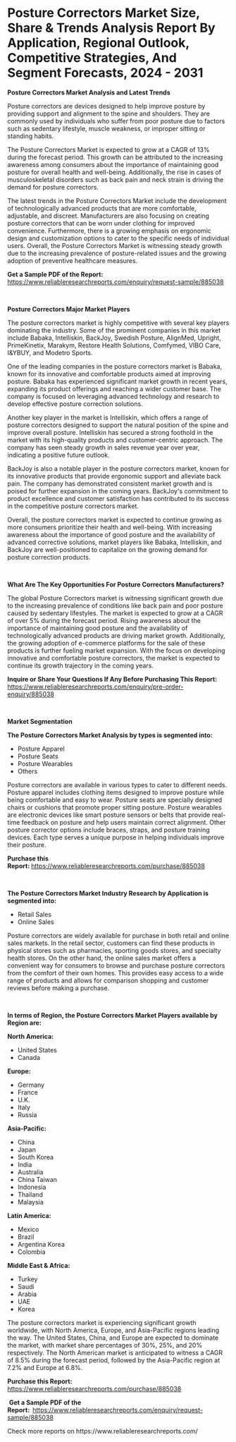 <p><h1>Posture Correctors Market Size, Share & Trends Analysis Report By Application, Regional Outlook, Competitive Strategies, And Segment Forecasts, 2024 - 2031</h1></p><p><strong>Posture Correctors Market Analysis and Latest Trends</strong></p>
<p><p>Posture correctors are devices designed to help improve posture by providing support and alignment to the spine and shoulders. They are commonly used by individuals who suffer from poor posture due to factors such as sedentary lifestyle, muscle weakness, or improper sitting or standing habits.</p><p>The Posture Correctors Market is expected to grow at a CAGR of 13% during the forecast period. This growth can be attributed to the increasing awareness among consumers about the importance of maintaining good posture for overall health and well-being. Additionally, the rise in cases of musculoskeletal disorders such as back pain and neck strain is driving the demand for posture correctors.</p><p>The latest trends in the Posture Correctors Market include the development of technologically advanced products that are more comfortable, adjustable, and discreet. Manufacturers are also focusing on creating posture correctors that can be worn under clothing for improved convenience. Furthermore, there is a growing emphasis on ergonomic design and customization options to cater to the specific needs of individual users. Overall, the Posture Correctors Market is witnessing steady growth due to the increasing prevalence of posture-related issues and the growing adoption of preventive healthcare measures.</p></p>
<p><strong>Get a Sample PDF of the Report:&nbsp;</strong> <a href="https://www.reliableresearchreports.com/enquiry/request-sample/885038">https://www.reliableresearchreports.com/enquiry/request-sample/885038</a></p>
<p>&nbsp;</p>
<p><strong>Posture Correctors Major Market Players</strong></p>
<p><p>The posture correctors market is highly competitive with several key players dominating the industry. Some of the prominent companies in this market include Babaka, Intelliskin, BackJoy, Swedish Posture, AlignMed, Upright, PrimeKinetix, Marakym, Restore Health Solutions, Comfymed, VIBO Care, I&YBUY, and Modetro Sports.</p><p>One of the leading companies in the posture correctors market is Babaka, known for its innovative and comfortable products aimed at improving posture. Babaka has experienced significant market growth in recent years, expanding its product offerings and reaching a wider customer base. The company is focused on leveraging advanced technology and research to develop effective posture correction solutions.</p><p>Another key player in the market is Intelliskin, which offers a range of posture correctors designed to support the natural position of the spine and improve overall posture. Intelliskin has secured a strong foothold in the market with its high-quality products and customer-centric approach. The company has seen steady growth in sales revenue year over year, indicating a positive future outlook.</p><p>BackJoy is also a notable player in the posture correctors market, known for its innovative products that provide ergonomic support and alleviate back pain. The company has demonstrated consistent market growth and is poised for further expansion in the coming years. BackJoy's commitment to product excellence and customer satisfaction has contributed to its success in the competitive posture correctors market.</p><p>Overall, the posture correctors market is expected to continue growing as more consumers prioritize their health and well-being. With increasing awareness about the importance of good posture and the availability of advanced corrective solutions, market players like Babaka, Intelliskin, and BackJoy are well-positioned to capitalize on the growing demand for posture correction products.</p></p>
<p>&nbsp;</p>
<p><strong>What Are The Key Opportunities For Posture Correctors Manufacturers?</strong></p>
<p><p>The global Posture Correctors market is witnessing significant growth due to the increasing prevalence of conditions like back pain and poor posture caused by sedentary lifestyles. The market is expected to grow at a CAGR of over 5% during the forecast period. Rising awareness about the importance of maintaining good posture and the availability of technologically advanced products are driving market growth. Additionally, the growing adoption of e-commerce platforms for the sale of these products is further fueling market expansion. With the focus on developing innovative and comfortable posture correctors, the market is expected to continue its growth trajectory in the coming years.</p></p>
<p><strong>Inquire or Share Your Questions If Any Before Purchasing This Report:</strong> <a href="https://www.reliableresearchreports.com/enquiry/pre-order-enquiry/885038">https://www.reliableresearchreports.com/enquiry/pre-order-enquiry/885038</a></p>
<p>&nbsp;</p>
<p><strong>Market Segmentation</strong></p>
<p><strong>The Posture Correctors Market Analysis by types is segmented into:</strong></p>
<p><ul><li>Posture Apparel</li><li>Posture Seats</li><li>Posture Wearables</li><li>Others</li></ul></p>
<p><p>Posture correctors are available in various types to cater to different needs. Posture apparel includes clothing items designed to improve posture while being comfortable and easy to wear. Posture seats are specially designed chairs or cushions that promote proper sitting posture. Posture wearables are electronic devices like smart posture sensors or belts that provide real-time feedback on posture and help users maintain correct alignment. Other posture corrector options include braces, straps, and posture training devices. Each type serves a unique purpose in helping individuals improve their posture.</p></p>
<p><strong>Purchase this Report:&nbsp;</strong><a href="https://www.reliableresearchreports.com/purchase/885038">https://www.reliableresearchreports.com/purchase/885038</a></p>
<p>&nbsp;</p>
<p><strong>The Posture Correctors Market Industry Research by Application is segmented into:</strong></p>
<p><ul><li>Retail Sales</li><li>Online Sales</li></ul></p>
<p><p>Posture correctors are widely available for purchase in both retail and online sales markets. In the retail sector, customers can find these products in physical stores such as pharmacies, sporting goods stores, and specialty health stores. On the other hand, the online sales market offers a convenient way for consumers to browse and purchase posture correctors from the comfort of their own homes. This provides easy access to a wide range of products and allows for comparison shopping and customer reviews before making a purchase.</p></p>
<p>&nbsp;</p>
<p><strong>In terms of Region, the Posture Correctors Market Players available by Region are:</strong></p>
<p>
    <p> <strong> North America: </strong>
        <ul>
            <li>United States</li>
            <li>Canada</li>
        </ul>
        </p> 
    <p> <strong> Europe: </strong>
        <ul>
            <li>Germany</li>
            <li>France</li>
            <li>U.K.</li>
            <li>Italy</li>
            <li>Russia</li>
        </ul>
        </p> 
    <p> <strong> Asia-Pacific: </strong>
        <ul>
            <li>China</li>
            <li>Japan</li>
            <li>South Korea</li>
            <li>India</li>
            <li>Australia</li>
            <li>China Taiwan</li>
            <li>Indonesia</li>
            <li>Thailand</li>
            <li>Malaysia</li>
        </ul>
        </p> 
    <p> <strong> Latin America: </strong>
        <ul>
            <li>Mexico</li>
            <li>Brazil</li>
            <li>Argentina Korea</li>
            <li>Colombia</li>
        </ul>
        </p> 
    <p> <strong> Middle East & Africa: </strong>
        <ul>
            <li>Turkey</li>
            <li>Saudi</li>
            <li>Arabia</li>
            <li>UAE</li>
            <li>Korea</li>
        </ul>
    </p>
    </p>
<p><p>The posture correctors market is experiencing significant growth worldwide, with North America, Europe, and Asia-Pacific regions leading the way. The United States, China, and Europe are expected to dominate the market, with market share percentages of 30%, 25%, and 20% respectively. The North American market is anticipated to witness a CAGR of 8.5% during the forecast period, followed by the Asia-Pacific region at 7.2% and Europe at 6.8%.</p></p>
<p><strong>Purchase this Report: </strong><a href="https://www.reliableresearchreports.com/purchase/885038">https://www.reliableresearchreports.com/purchase/885038</a></p>
<p>&nbsp;<strong>Get a Sample PDF of the Report:&nbsp;&nbsp;</strong><a href="https://www.reliableresearchreports.com/enquiry/request-sample/885038">https://www.reliableresearchreports.com/enquiry/request-sample/885038</a></p>
<p><strong></strong></p>
<p>Check more reports on https://www.reliableresearchreports.com/</p>